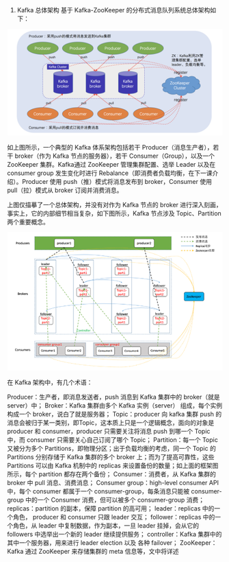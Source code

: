 1. Kafka 总体架构
基于 Kafka-ZooKeeper 的分布式消息队列系统总体架构如下：

![总体架构图](../img/e49bc290-cf95-11e8-8388-bd48f25029c6.jpg)

如上图所示，一个典型的 Kafka 体系架构包括若干 Producer（消息生产者），若干 broker（作为 Kafka 节点的服务器），若干 Consumer（Group），以及一个 ZooKeeper 集群。Kafka通过 ZooKeeper 管理集群配置、选举 Leader 以及在 consumer group 发生变化时进行 Rebalance（即消费者负载均衡，在下一课介绍）。Producer 使用 push（推）模式将消息发布到 broker，Consumer 使用 pull（拉）模式从 broker 订阅并消费消息。

上图仅描摹了一个总体架构，并没有对作为 Kafka 节点的 broker 进行深入刻画，事实上，它的内部细节相当复杂，如下图所示，Kafka 节点涉及 Topic、Partition 两个重要概念。

![总体架构图](../img/4b558580-cafe-11e8-ba64-19e24fcb4ae1.jpg)

在 Kafka 架构中，有几个术语：

Producer：生产者，即消息发送者，push 消息到 Kafka 集群中的 broker（就是 server）中；
Broker：Kafka 集群由多个 Kafka 实例（server） 组成，每个实例构成一个 broker，说白了就是服务器；
Topic：producer 向 kafka 集群 push 的消息会被归于某一类别，即Topic，这本质上只是一个逻辑概念，面向的对象是 producer 和 consumer，producer 只需要关注将消息 push 到哪一个 Topic 中，而 consumer 只需要关心自己订阅了哪个 Topic；
Partition：每一个 Topic 又被分为多个 Partitions，即物理分区；出于负载均衡的考虑，同一个 Topic 的 Partitions 分别存储于 Kafka 集群的多个 broker 上；而为了提高可靠性，这些 Partitions 可以由 Kafka 机制中的 replicas 来设置备份的数量；如上面的框架图所示，每个 partition 都存在两个备份；
Consumer：消费者，从 Kafka 集群的 broker 中 pull 消息、消费消息；
Consumer group：high-level consumer API 中，每个 consumer 都属于一个 consumer-group，每条消息只能被 consumer-group 中的一个 Consumer 消费，但可以被多个 consumer-group 消费；
replicas：partition 的副本，保障 partition 的高可用；
leader：replicas 中的一个角色， producer 和 consumer 只跟 leader 交互；
follower：replicas 中的一个角色，从 leader 中复制数据，作为副本，一旦 leader 挂掉，会从它的 followers 中选举出一个新的 leader 继续提供服务；
controller：Kafka 集群中的其中一个服务器，用来进行 leader election 以及 各种 failover；
ZooKeeper：Kafka 通过 ZooKeeper 来存储集群的 meta 信息等，文中将详述